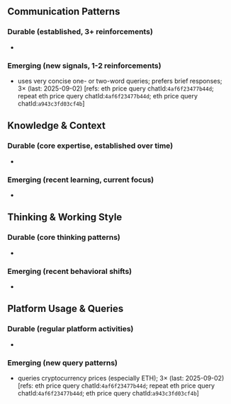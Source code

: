 ## Communication Patterns
### Durable (established, 3+ reinforcements)
-

### Emerging (new signals, 1-2 reinforcements)
- uses very concise one- or two-word queries; prefers brief responses; 3× (last: 2025-09-02) [refs: eth price query chatId:`4af6f23477b44d`; repeat eth price query chatId:`4af6f23477b44d`; eth price query chatId:`a943c3fd03cf4b`]

## Knowledge & Context
### Durable (core expertise, established over time)
-

### Emerging (recent learning, current focus)
-

## Thinking & Working Style
### Durable (core thinking patterns)
-

### Emerging (recent behavioral shifts)
-

## Platform Usage & Queries
### Durable (regular platform activities)
-

### Emerging (new query patterns)
- queries cryptocurrency prices (especially ETH); 3× (last: 2025-09-02) [refs: eth price query chatId:`4af6f23477b44d`; repeat eth price query chatId:`4af6f23477b44d`; eth price query chatId:`a943c3fd03cf4b`]